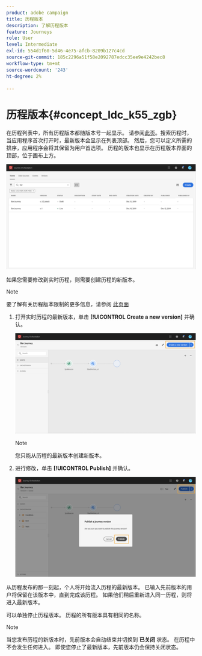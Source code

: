 ```yaml
---
product: adobe campaign
title: 历程版本
description: 了解历程版本
feature: Journeys
role: User
level: Intermediate
exl-id: 554d1f60-5d46-4e75-afcb-8209b127c4cd
source-git-commit: 185c2296a51f58e2092787edcc35ee9e4242bec8
workflow-type: tm+mt
source-wordcount: '243'
ht-degree: 2%

---
```


# 历程版本{#concept_ldc_k55_zgb}

在历程列表中，所有历程版本都随版本号一起显示。 请参阅[此页](../building-journeys/using-the-journey-designer.md)。搜索历程时，当应用程序首次打开时，最新版本会显示在列表顶部。 然后，您可以定义所需的排序，应用程序会将其保留为用户首选项。 历程的版本也显示在历程版本界面的顶部，位于画布上方。

![](../assets/journeyversions1.png)

如果您需要修改到实时历程，则需要创建历程的新版本。

>[!NOTE]
>
>要了解有关历程版本限制的更多信息，请参阅 [此页面](../about/limitations.md#journey-versions-limitations)

1. 打开实时历程的最新版本，单击 **[!UICONTROL Create a new version]** 并确认。

   ![](../assets/journeyversions2.png)

   >[!NOTE]
   >
   >您只能从历程的最新版本创建新版本。

1. 进行修改，单击 **[!UICONTROL Publish]** 并确认。

   ![](../assets/journeyversions3.png)

从历程发布的那一刻起，个人将开始流入历程的最新版本。 已输入先前版本的用户将保留在该版本中，直到完成该历程。 如果他们稍后重新进入同一历程，则将进入最新版本。

可以单独停止历程版本。 历程的所有版本具有相同的名称。

>[!NOTE]
>
>当您发布历程的新版本时，先前版本会自动结束并切换到 **已关闭** 状态。 在历程中不会发生任何进入。 即使您停止了最新版本，先前版本仍会保持关闭状态。

